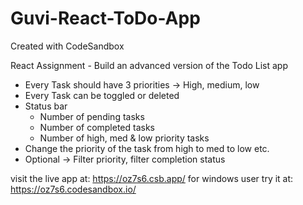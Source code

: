# Guvi-React-ToDo-App
Created with CodeSandbox

React Assignment - Build an advanced version of the Todo List app

- Every Task should have 3 priorities → High, medium, low
- Every Task can be toggled or deleted
- Status bar
    - Number of pending tasks
    - Number of completed tasks
    - Number of high, med & low priority tasks
- Change the priority of the task from high to med to low etc.
- Optional → Filter priority, filter completion status

visit the live app at: https://oz7s6.csb.app/
for windows user try it at: https://oz7s6.codesandbox.io/